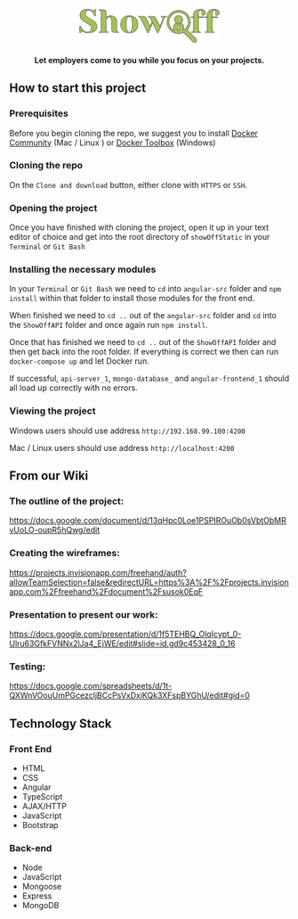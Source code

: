 <div align="center">
    <img width="50%" src="angular-src/src/assets/img/website/showoff-logo.png" alt="showOff logo">
</div>

<h4 align="center">Let employers come to you while you focus on your projects.</h4>

## How to start this project

### Prerequisites
Before you begin cloning the repo, we suggest you to install [Docker Community](https://www.docker.com/docker-community) (Mac / Linux ) or [Docker Toolbox](https://docs.docker.com/toolbox/toolbox_install_windows/) (Windows)

### Cloning the repo
On the `Clone and download` button, either clone with `HTTPS` or `SSH`. 

### Opening the project
Once you have finished with cloning the project, open it up in your text editor of choice and get into the root directory of `showOffStatic` in your `Terminal` or `Git Bash` 

### Installing the necessary modules
In your `Terminal` or `Git Bash` we need to `cd` into `angular-src` folder and `npm install` within that folder to install those modules for the front end. 

When finished we need to `cd ..` out of the `angular-src` folder and `cd` into the `ShowOffAPI` folder and once again run `npm install`. 

Once that has finished we need to `cd ..` out of the `ShowOffAPI` folder and then get back into the root folder. If everything is correct we then can run `docker-compose up` and let Docker run.  

If successful, `api-server_1`, `mongo-database_` and `angular-frontend_1` should all load up correctly with no errors. 

### Viewing the project
Windows users should use  address `http://192.168.99.100:4200`

Mac / Linux users should use address `http://localhost:4200`


## From our Wiki

### The outline of the project:
https://docs.google.com/document/d/13qHpc0Loe1PSPIROuOb0sVbtObMRvUoLO-oupR5hQwg/edit

### Creating the wireframes: 
https://projects.invisionapp.com/freehand/auth?allowTeamSelection=false&redirectURL=https%3A%2F%2Fprojects.invisionapp.com%2Ffreehand%2Fdocument%2Fsusok0EqF

### Presentation to present our work: 
https://docs.google.com/presentation/d/1f5TEHBQ_OlqIcypt_0-Ulru63GfkFVNNx2lJa4_EjWE/edit#slide=id.gd9c453428_0_16

### Testing:
https://docs.google.com/spreadsheets/d/1t-QXWnVOouUmPGcezcljBCcPsVxDxiKQk3XFspBYGhU/edit#gid=0

## Technology Stack

### Front End
- HTML
- CSS
- Angular
- TypeScript
- AJAX/HTTP
- JavaScript
- Bootstrap

### Back-end
- Node
- JavaScript
- Mongoose
- Express
- MongoDB